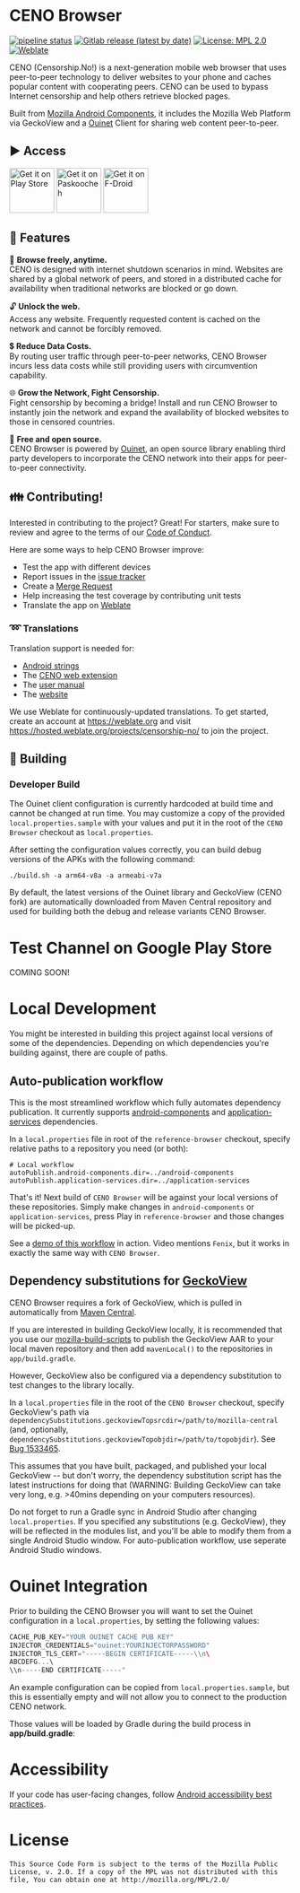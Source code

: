 # CENO Browser

[![pipeline status](https://gitlab.com/censorship-no/ceno-browser/badges/master/pipeline.svg)](https://gitlab.com/censorship-no/ceno-browser/commits/master)
[![Gitlab release (latest by date)](https://img.shields.io/gitlab/v/release/censorship-no/ceno-browser)](https://gitlab.com/censorship-no/ceno-browser/-/releases)
[![License: MPL 2.0](https://img.shields.io/badge/License-MPL%202.0-brightgreen.svg)](./LICENSE)
[![Weblate](https://hosted.weblate.org/widgets/censorship-no/-/android-strings/svg-badge.svg)](https://hosted.weblate.org/projects/censorship-no/)

CENO (Censorship.No!) is a next-generation mobile web browser that uses peer-to-peer technology to deliver websites to your phone and caches popular content with cooperating peers. CENO can be used to bypass Internet censorship and help others retrieve blocked pages.

Built from [Mozilla Android Components](https://github.com/mozilla-mobile/firefox-android/blob/main/android-components/README.md), it includes the Mozilla Web Platform via GeckoView and a [Ouinet](https://ouinet.work) Client for sharing web content peer-to-peer.

## ▶️ Access

[<img src="https://play.google.com/intl/en_us/badges/images/generic/en_badge_web_generic.png"
      alt="Get it on Play Store"
      height="80">](https://play.google.com/store/apps/details?id=ie.equalit.ceno)
[<img src="https://censorship.no/img/paskoocheh_badge.png"
      alt="Get it on Paskoocheh" 
      height="80">](https://paskoocheh.com/tools/124/android.html?utm_source=UpdatePage)
[<img src="https://fdroid.gitlab.io/artwork/badge/get-it-on.png"
     alt="Get it on F-Droid"
     height="80">](https://f-droid.org/packages/ie.equalit.ceno/)

## 🚀 Features

🌴 **Browse freely, anytime.**  
CENO is designed with internet shutdown scenarios in mind. Websites are shared by a global network of peers, and stored in a distributed cache for availability when traditional networks are blocked or go down.

🔓 **Unlock the web.**  
Access any website. Frequently requested content is cached on the network and cannot be forcibly removed.

💲 **Reduce Data Costs.**  
By routing user traffic through peer-to-peer networks, CENO Browser incurs less data costs while still providing users with circumvention capability.

🌐 **Grow the Network, Fight Censorship.**  
Fight censorship by becoming a bridge! Install and run CENO Browser to instantly join the network and expand the availability of blocked websites to those in censored countries.

👐 **Free and open source.**  
CENO Browser is powered by [Ouinet](https://ouinet.work), an open source library enabling third party developers to incorporate the CENO network into their apps for peer-to-peer connectivity.

## 👪 Contributing!
Interested in contributing to the project? Great! For starters, make sure to review and agree to the terms of our [Code of Conduct](CODE_OF_CONDUCT.md).

Here are some ways to help CENO Browser improve:
* Test the app with different devices
* Report issues in the [issue tracker](https://gitlab.com/censorship-no/ceno-browser-v2/issues)
* Create a [Merge Request](https://docs.gitlab.com/ee/user/project/merge_requests/getting_started.html)
* Help increasing the test coverage by contributing unit tests
* Translate the app on [Weblate](https://hosted.weblate.org/projects/censorship-no/)

### ➿ Translations
Translation support is needed for:
* [Android strings](https://hosted.weblate.org/projects/censorship-no/android-strings/)
* The [CENO web extension](https://gitlab.com/censorship-no/ceno-ext-settings/)
* The [user manual](https://github.com/censorship-no/ceno-docs/)
* The [website](https://censorship.no)

We use Weblate for continuously-updated translations. To get started, create an account at https://weblate.org and visit https://hosted.weblate.org/projects/censorship-no/ to join the project.

## 🔧 Building
### Developer Build

The Ouinet client configuration is currently hardcoded at build time and cannot be changed at run time.  You may customize a copy of the provided `local.properties.sample` with your values and put it in the root of the `CENO Browser` checkout as `local.properties`.

After setting the configuration values correctly, you can build debug versions of the APKs with the following command:

```
./build.sh -a arm64-v8a -a armeabi-v7a
```

By default, the latest versions of the Ouinet library and GeckoView (CENO fork) are automatically downloaded from Maven Central repository and used for building both the debug and release variants CENO Browser.

# Test Channel on Google Play Store

COMING SOON!

# Local Development

You might be interested in building this project against local versions of some of the dependencies. Depending on which dependencies you're building against, there are couple of paths.

## Auto-publication workflow

This is the most streamlined workflow which fully automates dependency publication. It currently supports [android-components](https://github.com/mozilla-mobile/android-components/) and [application-services](https://github.com/mozilla/application-services) dependencies.

In a `local.properties` file in root of the `reference-browser` checkout, specify relative paths to a repository you need (or both):
```
# Local workflow
autoPublish.android-components.dir=../android-components
autoPublish.application-services.dir=../application-services
```

That's it! Next build of `CENO Browser` will be against your local versions of these repositories. Simply make changes in `android-components` or `application-services`, press Play in `reference-browser` and those changes will be picked-up.

See a [demo of this workflow](https://www.youtube.com/watch?v=qZKlBzVvQGc) in action. Video mentions `Fenix`, but it works in exactly the same way with `CENO Browser`.

## Dependency substitutions for [GeckoView](https://hg.mozilla.org/mozilla-central)

CENO Browser requires a fork of GeckoView, which is pulled in automatically from [Maven Central](https://repo1.maven.org/maven2/ie/equalit/ouinet/geckoview-ceno-omni/).

If you are interested in building GeckoView locally, it is recommended that you use our [mozilla-build-scripts](https://gitlab.com/censorship-no/mozilla-build-scripts/) to publish the GeckoView AAR to your local maven repository and then add `mavenLocal()` to the repositories in `app/build.gradle`.

However, GeckoView also be configured via a dependency substitution to test changes to the library locally.

In a `local.properties` file in the root of the `CENO Browser` checkout, specify GeckoView's path via `dependencySubstitutions.geckoviewTopsrcdir=/path/to/mozilla-central` (and, optionally, `dependencySubstitutions.geckoviewTopobjdir=/path/to/topobjdir`). See [Bug 1533465](https://bugzilla.mozilla.org/show_bug.cgi?id=1533465).

This assumes that you have built, packaged, and published your local GeckoView -- but don't worry, the dependency substitution script has the latest instructions for doing that (WARNING: Building GeckoView can take very long, e.g. >40mins depending on your computers resources).

Do not forget to run a Gradle sync in Android Studio after changing `local.properties`. If you specified any substitutions (e.g. GeckoView), they will be reflected in the modules list, and you'll be able to modify them from a single Android Studio window. For auto-publication workflow, use seperate Android Studio windows.

# Ouinet Integration
Prior to building the CENO Browser you will want to set the Ouinet configuration in a `local.properties`, by setting the following values:
```groovy
CACHE_PUB_KEY="YOUR OUINET CACHE PUB KEY"
INJECTOR_CREDENTIALS="ouinet:YOURINJECTORPASSWORD"
INJECTOR_TLS_CERT="-----BEGIN CERTIFICATE-----\\n\
ABCDEFG...\
\\n-----END CERTIFICATE-----"
```
An example configuration can be copied from `local.properties.sample`, but this is essentially empty and will not allow you to connect to the production CENO network.

Those values will be loaded by Gradle during the build process in **app/build.gradle**:

# Accessibility

If your code has user-facing changes, follow [Android accessibility best practices](https://github.com/mozilla-mobile/shared-docs/blob/main/android/accessibility_guide.md).

# License

    This Source Code Form is subject to the terms of the Mozilla Public
    License, v. 2.0. If a copy of the MPL was not distributed with this
    file, You can obtain one at http://mozilla.org/MPL/2.0/
